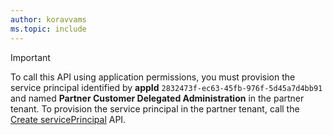 ```yaml
---
author: koravvams
ms.topic: include
---
```


> [!IMPORTANT]
> To call this API using application permissions, you must provision the service principal identified by **appId** `2832473f-ec63-45fb-976f-5d45a7d4bb91` and named **Partner Customer Delegated Administration** in the partner tenant. To provision the service principal in the partner tenant, call the [Create servicePrincipal](/graph/api/serviceprincipal-post-serviceprincipals) API.
